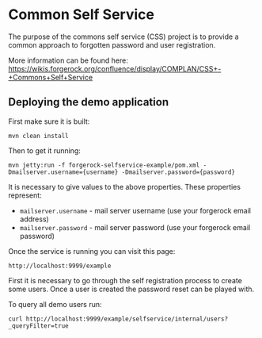 # Common Self Service

The purpose of the commons self service (CSS) project is to provide a common approach to forgotten password and user registration.

More information can be found here: https://wikis.forgerock.org/confluence/display/COMPLAN/CSS+-+Commons+Self+Service

## Deploying the demo application

First make sure it is built:

```
mvn clean install
```

Then to get it running:

```
mvn jetty:run -f forgerock-selfservice-example/pom.xml -Dmailserver.username={username} -Dmailserver.password={password}
```

It is necessary to give values to the above properties. These properties represent:

* `mailserver.username` - mail server username (use your forgerock email address)
* `mailserver.password` - mail server password (use your forgerock email password)

Once the service is running you can visit this page:

```
http://localhost:9999/example
```

First it is necessary to go through the self registration process to create some users. Once a user is created the password reset can be played with.

To query all demo users run:

```
curl http://localhost:9999/example/selfservice/internal/users?_queryFilter=true
```

